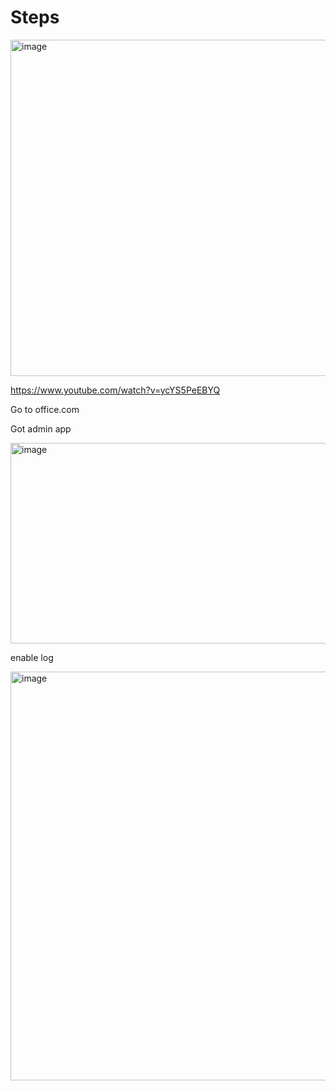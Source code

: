 
# Steps

<img width="869" height="538" alt="image" src="https://github.com/user-attachments/assets/4bfbe360-2036-4967-8aea-e475a8debc22" />

https://www.youtube.com/watch?v=ycYS5PeEBYQ

Go to office.com


Got admin app


<img width="862" height="321" alt="image" src="https://github.com/user-attachments/assets/1aee7807-610e-4607-a6bc-e3004f9055be" />


enable log

<img width="1239" height="654" alt="image" src="https://github.com/user-attachments/assets/e12dac8d-ba35-462a-acba-59404c754309" />





